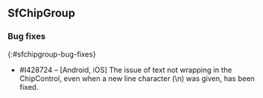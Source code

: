 ## SfChipGroup

### Bug fixes
{:#sfchipgroup-bug-fixes}

* \#I428724 – [Android, iOS] The issue of text not wrapping in the ChipControl, even when a new line character (\n) was given, has been fixed.
